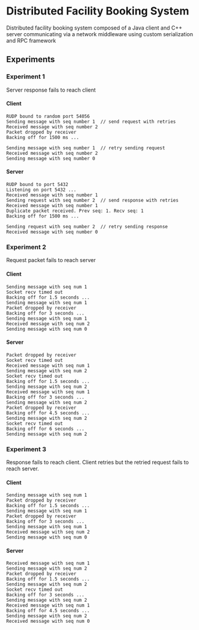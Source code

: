 # Distributed Facility Booking System
Distributed facility booking system composed of a Java client and C++ server communicating via a network middleware using custom serialization and RPC framework

## Experiments

### Experiment 1
Server response fails to reach client

#### Client
```
RUDP bound to random port 54056
Sending message with seq number 1  // send request with retries
Received message with seq number 2
Packet dropped by receiver
Backing off for 1500 ms ...

Sending message with seq number 1  // retry sending request
Received message with seq number 2
Sending message with seq number 0
```

#### Server
```
RUDP bound to port 5432
Listening on port 5432 ...
Received message with seq number 1
Sending request with seq number 2  // send response with retries
Received message with seq number 1
Duplicate packet received. Prev seq: 1. Recv seq: 1
Backing off for 1500 ms ...

Sending request with seq number 2  // retry sending response
Received message with seq number 0
```

### Experiment 2

Request packet fails to reach server

#### Client
```
Sending message with seq num 1
Socket recv timed out
Backing off for 1.5 seconds ...
Sending message with seq num 1
Packet dropped by receiver
Backing off for 3 seconds ...
Sending message with seq num 1
Received message with seq num 2
Sending message with seq num 0
```

#### Server
```
Packet dropped by receiver
Socket recv timed out
Received message with seq num 1
Sending message with seq num 2
Socket recv timed out
Backing off for 1.5 seconds ...
Sending message with seq num 2
Received message with seq num 1
Backing off for 3 seconds ...
Sending message with seq num 2
Packet dropped by receiver
Backing off for 4.5 seconds ...
Sending message with seq num 2
Socket recv timed out
Backing off for 6 seconds ...
Sending message with seq num 2
```

### Experiment 3

Response fails to reach client. Client retries but the retried request fails to reach server.

#### Client
```
Sending message with seq num 1
Packet dropped by receiver
Backing off for 1.5 seconds ...
Sending message with seq num 1
Packet dropped by receiver
Backing off for 3 seconds ...
Sending message with seq num 1
Received message with seq num 2
Sending message with seq num 0
```

#### Server
```
Received message with seq num 1
Sending message with seq num 2
Packet dropped by receiver
Backing off for 1.5 seconds ...
Sending message with seq num 2
Socket recv timed out
Backing off for 3 seconds ...
Sending message with seq num 2
Received message with seq num 1
Backing off for 4.5 seconds ...
Sending message with seq num 2
Received message with seq num 0
```
